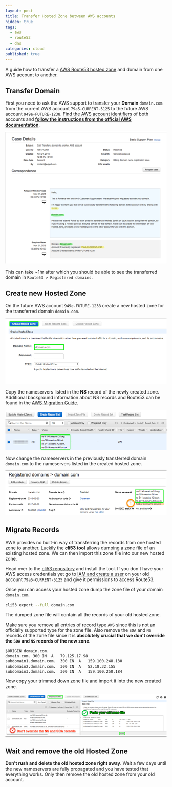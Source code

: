 ```yaml
---
layout: post
title: Transfer Hosted Zone between AWS accounts
hidden: true
tags:
  - aws
  - route53
  - dns
categories: cloud
published: true
---
```


A guide how to transfer a [AWS Route53 hosted zone](http://docs.aws.amazon.com/Route53/latest/DeveloperGuide/AboutHZWorkingWith.html) and domain
from one AWS account to another.

## Transfer Domain

First you need to ask the AWS support to transfer your **Domain** `domain.com` from the current AWS account `79a5-CURRENT-5125` to the
future AWS account `949e-FUTURE-1238`. [Find the AWS account identifiers](http://docs.aws.amazon.com/general/latest/gr/acct-identifiers.html)
of both accounts and **[follow the instructions from the official AWS documentation](http://docs.aws.amazon.com/Route53/latest/DeveloperGuide/domain-transfer-between-aws-accounts.html)**.

![Transfer Domain through Support](/media/transfer_domain_support.png)

This can take ~1hr after which you should be able to see the transferred domain in `Route53 > Registered domains`.

## Create new Hosted Zone

On the future AWS account `949e-FUTURE-1238` create a new hosted zone for the transferred domain `domain.com`.

![Route53 Create Hosted Zone](/media/route53_create_hosted_zone.png)

Copy the nameservers listed in the **NS** record of the newly created zone.
Additional background information about NS records and Route53 can be found in
the [AWS Migration Guide](http://docs.aws.amazon.com/Route53/latest/DeveloperGuide/MigratingDNS.html).

![Route53 NS records](/media/route53_ns_record.png)

Now change the nameservers in the previously transferred domain `domain.com` to the nameservers listed in the created hosted zone.

![Change Nameservers in Domain](/media/change_nameservers_in_domain.png)

## Migrate Records

AWS provides no built-in way of transferring the records from one hosted zone to another.
Luckily the **[cli53 tool](https://github.com/barnybug/cli53)** allows dumping a zone file of an existing hosted zone.
We can then import this zone file into our new hosted zone.

Head over to the [cli53 repository](https://github.com/barnybug/cli53) and install the tool.
If you don't have your AWS access credentials yet go to [IAM and create a user](http://docs.aws.amazon.com/IAM/latest/UserGuide/id_users_create.html)
on your old account `79a5-CURRENT-5125` and give it permissions to access Route53.

Once you can access your hosted zone dump the zone file of your domain `domain.com`.

```bash
cli53 export --full domain.com
```

The dumped zone file will contain all the records of your old hosted zone.

Make sure you remove all entries of record type `AWS` since this is not an officially supported type for the zone file.
Also remove the `SOA` and `NS` records of the zone file since it is **absolutely crucial that we don't override
the `SOA` and `NS` records of the new zone**.

```
$ORIGIN domain.com.
domain.com.	300	IN	A	79.125.17.98
subdomain1.domain.com.	300	IN	A	159.100.248.130
subdomain2.domain.com.	300	IN	A	52.18.32.155
subdomain3.domain.com.	300	IN	A	159.100.250.184
```

Now copy your trimmed down zone file and import it into the new created zone.

![Route53 Import Zone File](/media/route53_import_zone_file.png)

## Wait and remove the old Hosted Zone

**Don't rush and delete the old hosted zone right away**. Wait a few days until the new nameservers are fully propagated
and you have tested that everything works. Only then remove the old hosted zone from your old account.
